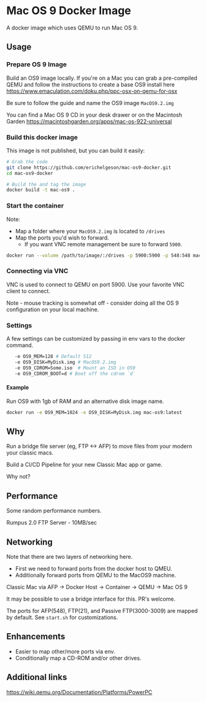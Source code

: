 # Mac OS 9 Docker Image

A docker image which uses QEMU to run Mac OS 9.

## Usage

### Prepare OS 9 Image

Build an OS9 image locally. If you're on a Mac you can grab a pre-compiled QEMU and follow the instructions to create a base OS9 install here https://www.emaculation.com/doku.php/ppc-osx-on-qemu-for-osx

Be sure to follow the guide and name the OS9 image `MacOS9.2.img`

You can find a Mac OS 9 CD in your desk drawer or on the Macintosh Garden https://macintoshgarden.org/apps/mac-os-922-universal

### Build this docker image

This image is not published, but you can build it easily:

```bash
# Grab the code
git clone https://github.com/erichelgeson/mac-os9-docker.git
cd mac-os9-docker

# Build the and tag the image
docker build -t mac-os9 .
```

### Start the container

Note:
 - Map a folder where your `MacOS9.2.img` is located to `/drives`
 - Map the ports you'd wish to forward.
    - If you want VNC remote management be sure to forward `5900`.

```bash
docker run --volume /path/to/image/:/drives -p 5900:5900 -p 548:548 mac-os9
```

### Connecting via VNC

VNC is used to connect to QEMU on port 5900. Use your favorite VNC client to connect.

Note - mouse tracking is somewhat off - consider doing all the OS 9 configuration on your local machine.

### Settings

A few settings can be customized by passing in env vars to the docker command.

```bash
   -e OS9_MEM=128 # Default 512
   -e OS9_DISK=MyDisk.img # MacOS9.2.img
   -e OS9_CDROM=Some.iso  # Mount an ISO in OS9
   -e OS9_CDROM_BOOT=d # Boot off the cdrom `d`
```

#### Example

Run OS9 with 1gb of RAM and an alternative disk image name.

```bash
docker run -e OS9_MEM=1024 -e OS9_DISK=MyDisk.img mac-os9:latest
```

## Why

Run a bridge file server (eg, FTP <-> AFP) to move files from your modern your classic macs.

Build a CI/CD Pipeline for your new Classic Mac app or game.

Why not?

## Performance

Some random performance numbers.

Rumpus 2.0 FTP Server - 10MB/sec

## Networking

Note that there are two layers of networking here. 
 - First we need to forward ports from the docker host to QMEU.
 - Additionally forward ports from QEMU to the MacOS9 machine.

Classic Mac via AFP -> Docker Host -> Container -> QEMU -> Mac OS 9

It may be possible to use a bridge interface for this. PR's welcome.

The ports for AFP(548), FTP(21), and Passive FTP(3000-3009) are mapped by default. See `start.sh` for customizations.

## Enhancements 

 - Easier to map other/more ports via env.
 - Conditionally map a CD-ROM and/or other drives.

## Additional links

https://wiki.qemu.org/Documentation/Platforms/PowerPC
